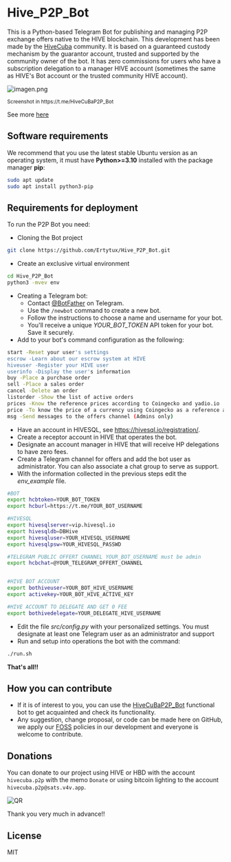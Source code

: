  
# Hive_P2P_Bot

This is a Python-based Telegram Bot for publishing and managing P2P exchange offers native to the HIVE blockchain. This development has been made by the [HiveCuba](https://ecency.com/hive-10053/@ertytux/hivecuba-p2p-como-funciona-es) community.  It is based on a guaranteed custody mechanism by the guarantor account, trusted and supported by the community owner of the bot. It has zero commissions for users who have a subscription delegation to a manager HIVE account (sometimes the same as HIVE's Bot account or the trusted community HIVE account).


![imagen.png](https://files.peakd.com/file/peakd-hive/ertytux/23tGXuviKJMM4EcWuqfYgmyWKoSXEFkiWp8DeDUN79pQTPyWN38KKAy22tzdN8rddxvg1.png)

<sub>
Screenshot in https://t.me/HiveCuBaP2P_Bot
</sub>



See more [here](https://ecency.com/hive-10053/@ertytux/hivecuba-p2p-como-funciona-es)

## Software requirements

We recommend that you use the latest stable Ubuntu version as an operating system, it must have **Python>=3.10** installed with the package manager **pip**:

```Bash
sudo apt update
sudo apt install python3-pip
```

## Requirements for deployment

To run the P2P Bot you need:

* Cloning the Bot project
```Bash
git clone https://github.com/Ertytux/Hive_P2P_Bot.git
```
* Create an exclusive virtual environment
```Bash
cd Hive_P2P_Bot
python3 -mvev env
```
* Creating a Telegram bot: 
   - Contact [@BotFather](https://t.me/BotFather) on Telegram.
   - Use the `/newbot` command to create a new bot.
   - Follow the instructions to choose a name and username for your bot.
   - You'll receive a unique *YOUR_BOT_TOKEN* API token for your bot. Save it securely.
* Add to your bot's command configuration as the following:
```Bash
start -Reset your user's settings
escrow -Learn about our escrow system at HIVE
hiveuser -Register your HIVE user
userinfo -Display the user's information
buy -Place a purchase order
sell -Place a sales order
cancel -Delete an order
listorder -Show the list of active orders
prices -Know the reference prices according to Coingecko and yadio.io
price -To know the price of a currency using Coingecko as a reference and yadio.io
msg -Send messages to the offers channel (Admins only)
```
* Have an account in HIVESQL, see https://hivesql.io/registration/.
* Create a receptor account in HIVE that operates the bot.
* Designate an account manager in HIVE that will receive HP delegations to have zero fees.
* Create a Telegram channel for offers and add the bot user as administrator. You can also associate a chat group to serve as support.
* With the information collected in the previous steps edit the *env_example* file.
```Bash
#BOT
export hcbtoken=YOUR_BOT_TOKEN
export hcburl=https://t.me/YOUR_BOT_USERNAME

#HIVESQL
export hivesqlserver=vip.hivesql.io 
export hivesqldb=DBHive
export hivesqluser=YOUR_HIVESQL_USERNAME
export hivesqlpsw=YOUR_HIVESQL_PASSWD

#TELEGRAM PUBLIC OFFERT CHANNEL YOUR_BOT_USERNAME must be admin
export hcbchat=@YOUR_TELEGRAM_OFFERT_CHANNEL


#HIVE BOT ACCOUNT 
export bothiveuser=YOUR_BOT_HIVE_USERNAME
export activekey=YOUR_BOT_HIVE_ACTIVE_KEY

#HIVE ACCOUNT TO DELEGATE AND GET 0 FEE
export bothivedelegate=YOUR_DELEGATE_HIVE_USERNAME
```
* Edit the file *src/config.py* with your personalized settings. You must designate at least one Telegram user as an administrator and support
* Run and setup into operations the bot with the command:
```Bash
./run.sh
```
**That's all!!**

## How you can contribute

* If it is of interest to you, you can use the [HiveCuBaP2P_Bot](https://t.me/HiveCuBaP2P_Bot) functional bot to get acquainted and check its functionality.
* Any suggestion, change proposal, or code can be made here on GitHub, we apply our [FOSS](https://osssoftware.org/blog/free-and-open-source-software-foss-core-principles/) policies in our development and everyone is welcome to contribute.

## Donations
You can donate to our project using HIVE or HBD with the account `hivecuba.p2p` with the memo `Donate` or using bitcoin lighting to the account `hivecuba.p2p@sats.v4v.app`. 

![QR](https://api.v4v.app/p/hivecuba.p2p.png)

Thank you very much in advance!!

## License

MIT




